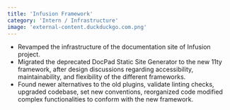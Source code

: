 ```yaml
---
title: 'Infusion Framework'
category: 'Intern / Infrastructure'
image: 'external-content.duckduckgo.com.png'
---
```


- Revamped the infrastructure of the documentation site of Infusion project.
- Migrated the deprecated DocPad Static Site Generator to the new 11ty framework, after design discussions regarding accessibility, maintainability, and flexibility of the different frameworks.
- Found newer alternatives to the old plugins, validate linting checks, upgraded codebase, set new conventions, reorganized code modified complex functionalities to conform with the new framework.

